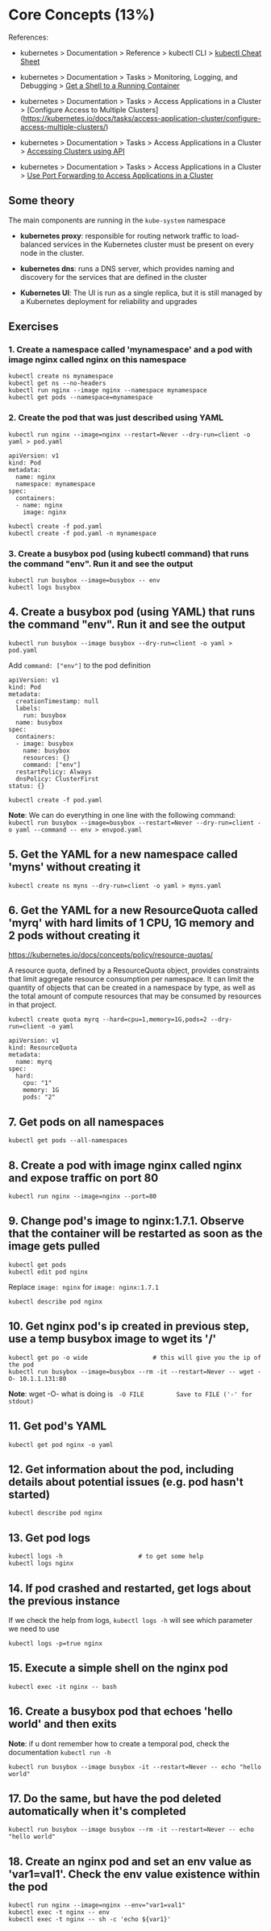 # Core Concepts (13%)

References:

* kubernetes > Documentation > Reference > kubectl CLI > [kubectl Cheat Sheet](https://kubernetes.io/docs/reference/kubectl/cheatsheet/)

* kubernetes > Documentation > Tasks > Monitoring, Logging, and Debugging > [Get a Shell to a Running Container](https://kubernetes.io/docs/tasks/debug-application-cluster/get-shell-running-container/)

* kubernetes > Documentation > Tasks > Access Applications in a Cluster > [Configure Access to Multiple Clusters] (https://kubernetes.io/docs/tasks/access-application-cluster/configure-access-multiple-clusters/)

* kubernetes > Documentation > Tasks > Access Applications in a Cluster > [Accessing Clusters using API](https://kubernetes.io/docs/tasks/access-application-cluster/access-cluster/)

* kubernetes > Documentation > Tasks > Access Applications in a Cluster > [Use Port Forwarding to Access Applications in a Cluster](https://kubernetes.io/docs/tasks/access-application-cluster/port-forward-access-application-cluster/)

## Some theory

The main components are running in the `kube-system` namespace

* **kubernetes proxy**: responsible for routing network traffic to load-balanced services in the Kubernetes cluster must be present on every node in the cluster.

* **kubernetes dns**: runs a DNS server, which provides naming and discovery for the services that are defined in the cluster

* **Kubernetes UI**: The UI is run as a single replica, but it is still managed by a Kubernetes deployment for reliability and upgrades

## Exercises

### 1. Create a namespace called 'mynamespace' and a pod with image nginx called nginx on this namespace

```
kubectl create ns mynamespace
kubectl get ns --no-headers
kubectl run nginx --image nginx --namespace mynamespace
kubectl get pods --namespace=mynamespace
```

### 2. Create the pod that was just described using YAML

```
kubectl run nginx --image=nginx --restart=Never --dry-run=client -o yaml > pod.yaml
```

```
apiVersion: v1
kind: Pod
metadata:
  name: nginx
  namespace: mynamespace
spec:
  containers:
  - name: nginx
    image: nginx
```

```
kubectl create -f pod.yaml
kubectl create -f pod.yaml -n mynamespace
```

### 3. Create a busybox pod (using kubectl command) that runs the command "env". Run it and see the output

```
kubectl run busybox --image=busybox -- env
kubectl logs busybox
```

## 4. Create a busybox pod (using YAML) that runs the command "env". Run it and see the output

```
kubectl run busybox --image busybox --dry-run=client -o yaml > pod.yaml    
```  

Add `command: ["env"]` to the pod definition

```
apiVersion: v1
kind: Pod
metadata:
  creationTimestamp: null
  labels:
    run: busybox
  name: busybox
spec:
  containers:
  - image: busybox
    name: busybox
    resources: {}
    command: ["env"]
  restartPolicy: Always
  dnsPolicy: ClusterFirst
status: {}
```
```
kubectl create -f pod.yaml
```

**Note**: We can do everything in one line with the following command: `kubectl run busybox --image=busybox --restart=Never --dry-run=client -o yaml --command -- env > envpod.yaml`

## 5. Get the YAML for a new namespace called 'myns' without creating it

```
kubectl create ns myns --dry-run=client -o yaml > myns.yaml
```

## 6. Get the YAML for a new ResourceQuota called 'myrq' with hard limits of 1 CPU, 1G memory and 2 pods without creating it

https://kubernetes.io/docs/concepts/policy/resource-quotas/

A resource quota, defined by a ResourceQuota object, provides constraints that limit aggregate resource consumption per namespace. It can limit the quantity of objects that can be created in a namespace by type, as well as the total amount of compute resources that may be consumed by resources in that project.

```
kubectl create quota myrq --hard=cpu=1,memory=1G,pods=2 --dry-run=client -o yaml
```

```
apiVersion: v1
kind: ResourceQuota
metadata:
  name: myrq
spec:
  hard:
    cpu: "1"
    memory: 1G
    pods: "2"
```

## 7. Get pods on all namespaces

```
kubectl get pods --all-namespaces
```

## 8. Create a pod with image nginx called nginx and expose traffic on port 80

```
kubectl run nginx --image=nginx --port=80
```

## 9. Change pod's image to nginx:1.7.1. Observe that the container will be restarted as soon as the image gets pulled

```
kubectl get pods
kubectl edit pod nginx
```

Replace `image: nginx` for `image: nginx:1.7.1`

```
kubectl describe pod nginx 
```

## 10. Get nginx pod's ip created in previous step, use a temp busybox image to wget its '/'

```
kubectl get po -o wide                  # this will give you the ip of the pod
kubectl run busybox --image=busybox --rm -it --restart=Never -- wget -O- 10.1.1.131:80
```

**Note**: wget -O- what is doing is ` -O FILE         Save to FILE ('-' for stdout)`

## 11. Get pod's YAML

```
kubectl get pod nginx -o yaml
```

## 12. Get information about the pod, including details about potential issues (e.g. pod hasn't started)

```
kubectl describe pod nginx
```

## 13. Get pod logs

```
kubectl logs -h                     # to get some help
kubectl logs nginx
```

## 14. If pod crashed and restarted, get logs about the previous instance

If we check the help from logs, `kubectl logs -h` will see which parameter we need to use

```
kubectl logs -p=true nginx
```

## 15. Execute a simple shell on the nginx pod

```
kubectl exec -it nginx -- bash 
```

## 16. Create a busybox pod that echoes 'hello world' and then exits

**Note**: if u dont remember how to create a temporal pod, check the documentation `kubectl run -h`

```
kubectl run busybox --image busybox -it --restart=Never -- echo "hello world"
```

## 17. Do the same, but have the pod deleted automatically when it's completed

```
kubectl run busybox --image busybox --rm -it --restart=Never -- echo "hello world"
```

## 18. Create an nginx pod and set an env value as 'var1=val1'. Check the env value existence within the pod

```
kubectl run nginx --image=nginx --env="var1=val1"
kubectl exec -t nginx -- env  
kubectl exec -t nginx -- sh -c 'echo ${var1}'        
```
